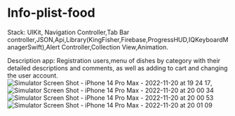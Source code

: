 # Info-plist-food
Stack: UIKit, Navigation Controller,Tab Bar controller,JSON,Api,Library(KingFisher,Firebase,ProgressHUD,IQKeyboardManagerSwift),Alert Controller,Collection View,Animation.

Description app: Registration users,menu of dishes by category with their detailed descriptions and comments, as well as adding to cart and changing the user account.
![Simulator Screen Shot - iPhone 14 Pro Max - 2022-11-20 at 19 24 17](https://user-images.githubusercontent.com/109229621/202915080-3b14a127-0ecf-4868-a3cf-592b181415bb.png),
![Simulator Screen Shot - iPhone 14 Pro Max - 2022-11-20 at 20 00 34](https://user-images.githubusercontent.com/109229621/202915280-f840d8e8-d833-4818-a5a8-3f18327d74df.png)
![Simulator Screen Shot - iPhone 14 Pro Max - 2022-11-20 at 20 00 53](https://user-images.githubusercontent.com/109229621/202915290-47afaa8d-6d6b-443d-9793-9c1be9a7b03f.png)
![Simulator Screen Shot - iPhone 14 Pro Max - 2022-11-20 at 20 01 09](https://user-images.githubusercontent.com/109229621/202915296-2495cf3f-c48b-4c33-a805-d95752716622.png)
